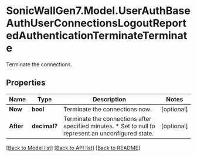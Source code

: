 # SonicWallGen7.Model.UserAuthBaseAuthUserConnectionsLogoutReportedAuthenticationTerminateTerminate
Terminate the connections.

## Properties

Name | Type | Description | Notes
------------ | ------------- | ------------- | -------------
**Now** | **bool** | Terminate the connections now. | [optional] 
**After** | **decimal?** | Terminate the connections after specified minutes. * Set to null to represent an unconfigured state. | [optional] 

[[Back to Model list]](../README.md#documentation-for-models) [[Back to API list]](../README.md#documentation-for-api-endpoints) [[Back to README]](../README.md)

